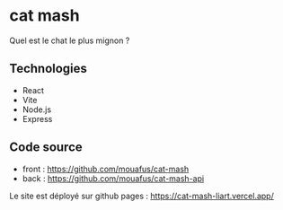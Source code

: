 # cat mash

Quel est le chat le plus mignon ?

## Technologies

- React
- Vite
- Node.js
- Express

## Code source

- front : https://github.com/mouafus/cat-mash
- back : https://github.com/mouafus/cat-mash-api


Le site est déployé sur github pages : https://cat-mash-liart.vercel.app/
